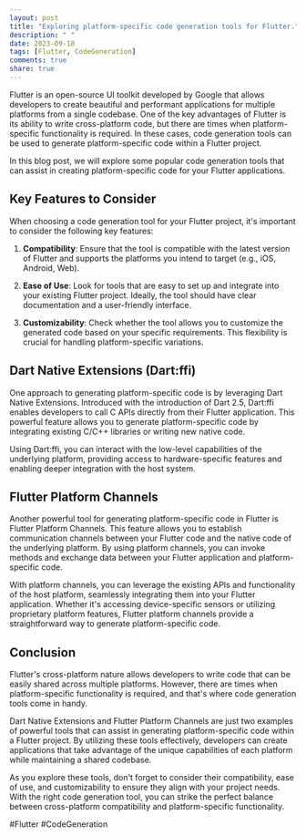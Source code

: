 ```yaml
---
layout: post
title: "Exploring platform-specific code generation tools for Flutter."
description: " "
date: 2023-09-18
tags: [Flutter, CodeGeneration]
comments: true
share: true
---
```


Flutter is an open-source UI toolkit developed by Google that allows developers to create beautiful and performant applications for multiple platforms from a single codebase. One of the key advantages of Flutter is its ability to write cross-platform code, but there are times when platform-specific functionality is required. In these cases, code generation tools can be used to generate platform-specific code within a Flutter project.

In this blog post, we will explore some popular code generation tools that can assist in creating platform-specific code for your Flutter applications.

## Key Features to Consider

When choosing a code generation tool for your Flutter project, it's important to consider the following key features:

1. **Compatibility**: Ensure that the tool is compatible with the latest version of Flutter and supports the platforms you intend to target (e.g., iOS, Android, Web).

2. **Ease of Use**: Look for tools that are easy to set up and integrate into your existing Flutter project. Ideally, the tool should have clear documentation and a user-friendly interface.

3. **Customizability**: Check whether the tool allows you to customize the generated code based on your specific requirements. This flexibility is crucial for handling platform-specific variations.

## Dart Native Extensions (Dart:ffi)

One approach to generating platform-specific code is by leveraging Dart Native Extensions. Introduced with the introduction of Dart 2.5, Dart:ffi enables developers to call C APIs directly from their Flutter application. This powerful feature allows you to generate platform-specific code by integrating existing C/C++ libraries or writing new native code.

Using Dart:ffi, you can interact with the low-level capabilities of the underlying platform, providing access to hardware-specific features and enabling deeper integration with the host system.

## Flutter Platform Channels

Another powerful tool for generating platform-specific code in Flutter is Flutter Platform Channels. This feature allows you to establish communication channels between your Flutter code and the native code of the underlying platform. By using platform channels, you can invoke methods and exchange data between your Flutter application and platform-specific code.

With platform channels, you can leverage the existing APIs and functionality of the host platform, seamlessly integrating them into your Flutter application. Whether it's accessing device-specific sensors or utilizing proprietary platform features, Flutter platform channels provide a straightforward way to generate platform-specific code.

## Conclusion

Flutter's cross-platform nature allows developers to write code that can be easily shared across multiple platforms. However, there are times when platform-specific functionality is required, and that's where code generation tools come in handy.

Dart Native Extensions and Flutter Platform Channels are just two examples of powerful tools that can assist in generating platform-specific code within a Flutter project. By utilizing these tools effectively, developers can create applications that take advantage of the unique capabilities of each platform while maintaining a shared codebase.

As you explore these tools, don't forget to consider their compatibility, ease of use, and customizability to ensure they align with your project needs. With the right code generation tool, you can strike the perfect balance between cross-platform compatibility and platform-specific functionality.

#Flutter #CodeGeneration